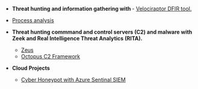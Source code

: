 - <b>Threat hunting and information gathering with </b>- [Velociraptor DFIR tool.](https://github.com/Hacosta21/Velociraptor-DFIR)

-  [Process analysis](https://github.com/Hacosta21/Zeus-Trojan)


- <b>Threat hunting commmand and control servers (C2) and malware with Zeek and Real Intelligence Threat Analytics (RITA).</b>


  - [Zeus](https://github.com/Hacosta21/Zeus-Trojan)
  - [Octopus C2 Framework](https://github.com/Hacosta21/Octopus-C2-framework)
    
 - <b>Cloud Projects</b>
   - [Cyber Honeypot with Azure Sentinal SIEM](https://github.com/Hacosta21/Cyber-Honeypot)
  





